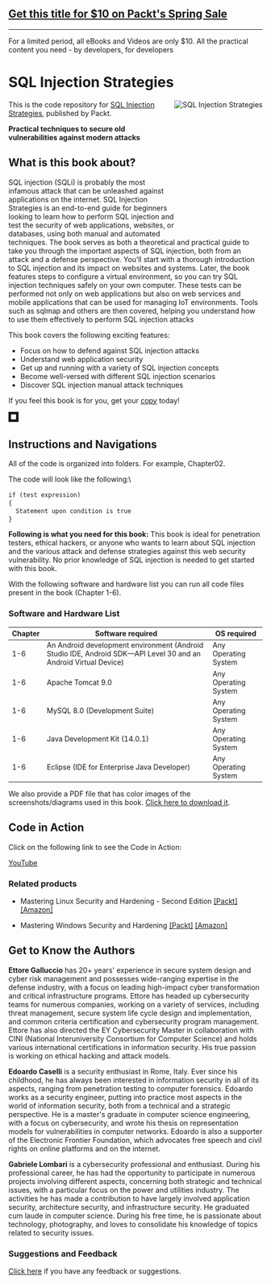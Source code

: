 ## [Get this title for $10 on Packt's Spring Sale](https://www.packt.com/B15632?utm_source=github&utm_medium=packt-github-repo&utm_campaign=spring_10_dollar_2022)
-----
For a limited period, all eBooks and Videos are only $10. All the practical content you need \- by developers, for developers

# SQL Injection Strategies


<a href="https://www.packtpub.com/cloud-networking/sql-injection-strategies?utm_source=github&utm_medium=repository&utm_campaign=9781839215643"><img src="https://www.packtpub.com/media/catalog/product/cache/bf3310292d6e1b4ca15aeea773aca35e/9/7/9781839215643-original_125.jpeg" alt="SQL Injection Strategies" height="256px" align="right"></a>

This is the code repository for [SQL Injection Strategies](https://www.packtpub.com/cloud-networking/sql-injection-strategies?utm_source=github&utm_medium=repository&utm_campaign=9781839215643), published by Packt.

**Practical techniques to secure old vulnerabilities against modern attacks**

## What is this book about?
SQL injection (SQLi) is probably the most infamous attack that can be unleashed against applications on the internet. SQL Injection Strategies is an end-to-end guide for beginners looking to learn how to perform SQL injection and test the security of web applications, websites, or databases, using both manual and automated techniques. The book serves as both a theoretical and practical guide to take you through the important aspects of SQL injection, both from an attack and a defense perspective.
You’ll start with a thorough introduction to SQL injection and its impact on websites and systems. Later, the book features steps to configure a virtual environment, so you can try SQL injection techniques safely on your own computer. These tests can be performed not only on web applications but also on web services and mobile applications that can be used for managing IoT environments. Tools such as sqlmap and others are then covered, helping you understand how to use them effectively to perform SQL injection attacks

This book covers the following exciting features: 
* Focus on how to defend against SQL injection attacks
* Understand web application security
* Get up and running with a variety of SQL injection concepts
* Become well-versed with different SQL injection scenarios
* Discover SQL injection manual attack techniques

If you feel this book is for you, get your [copy](https://www.amazon.com/dp/183921564X) today!

<a href="https://www.packtpub.com/?utm_source=github&utm_medium=banner&utm_campaign=GitHubBanner"><img src="https://raw.githubusercontent.com/PacktPublishing/GitHub/master/GitHub.png" alt="https://www.packtpub.com/" border="5" /></a>

## Instructions and Navigations
All of the code is organized into folders. For example, Chapter02.

The code will look like the following:\
```
if (test expression)
{
  Statement upon condition is true
}
```

**Following is what you need for this book:**
This book is ideal for penetration testers, ethical hackers, or anyone who wants to learn about SQL injection and the various attack and defense strategies against this web security vulnerability. No prior knowledge of SQL injection is needed to get started with this book.

With the following software and hardware list you can run all code files present in the book (Chapter 1-6).

### Software and Hardware List
  
| Chapter  | Software required                                                                                              | OS required          |
| -------- | ---------------------------------------------------------------------------------------------------------------|----------------------|
| 1-6      | An Android development environment (Android Studio IDE, Android SDK—API Level 30 and an Android Virtual Device)| Any Operating System |                             
| 1-6      | Apache Tomcat 9.0                                                                                              | Any Operating System |
| 1-6      | MySQL 8.0 (Development Suite)                                                                                  | Any Operating System |
| 1-6      | Java Development Kit (14.0.1)                                                                                  | Any Operating System |
| 1-6      | Eclipse (IDE for Enterprise Java Developer)                                                                    |Any Operating System  |


We also provide a PDF file that has color images of the screenshots/diagrams used in this book. [Click here to download it](https://static.packt-cdn.com/downloads/9781839215643_ColorImages.pdf).

## Code in Action

Click on the following link to see the Code in Action:

[YouTube](https://www.youtube.com/playlist?list=PLeLcvrwLe187EcIULVEY-efXpp5h0ynHW)

### Related products 
* Mastering Linux Security and Hardening - Second Edition [[Packt]](https://www.packtpub.com/cloud-networking/mastering-linux-security-and-hardening-second-edition?utm_source=github&utm_medium=repository&utm_campaign=9781838981778) [[Amazon]](https://www.amazon.com/dp/1838981772)

* Mastering Windows Security and Hardening [[Packt]](https://www.packtpub.com/security/mastering-windows-security-and-hardening?utm_source=github&utm_medium=repository&utm_campaign=9781839216411) [[Amazon]](https://www.amazon.com/dp/1839216417)

## Get to Know the Authors

**Ettore Galluccio** has 20+ years' experience in secure system design and cyber risk management and possesses wide-ranging expertise in the defense industry, with a focus on leading high-impact cyber transformation and critical infrastructure programs. Ettore has headed up cybersecurity teams for numerous companies, working on a variety of services, including threat management, secure system life cycle design and implementation, and common criteria certification and cybersecurity program management. Ettore has also directed the EY Cybersecurity Master in collaboration with CINI (National Interuniversity Consortium for Computer Science) and holds various international certifications in information security. His true passion is working on ethical hacking and attack models.

**Edoardo Caselli** is a security enthusiast in Rome, Italy. Ever since his childhood, he has always been interested in information security in all of its aspects, ranging from penetration testing to computer forensics. Edoardo works as a security engineer, putting into practice most aspects in the world of information security, both from a technical and a strategic perspective. He is a master's graduate in computer science engineering, with a focus on cybersecurity, and wrote his thesis on representation models for vulnerabilities in computer networks. Edoardo is also a supporter of the Electronic Frontier Foundation, which advocates free speech and civil rights on online platforms and on the internet.

**Gabriele Lombari** is a cybersecurity professional and enthusiast. During his professional career, he has had the opportunity to participate in numerous projects involving different aspects, concerning both strategic and technical issues, with a particular focus on the power and utilities industry. The activities he has made a contribution to have largely involved application security, architecture security, and infrastructure security. He graduated cum laude in computer science. During his free time, he is passionate about technology, photography, and loves to consolidate his knowledge of topics related to security issues.

### Suggestions and Feedback
[Click here](https://docs.google.com/forms/d/e/1FAIpQLSdy7dATC6QmEL81FIUuymZ0Wy9vH1jHkvpY57OiMeKGqib_Ow/viewform) if you have any feedback or suggestions.
